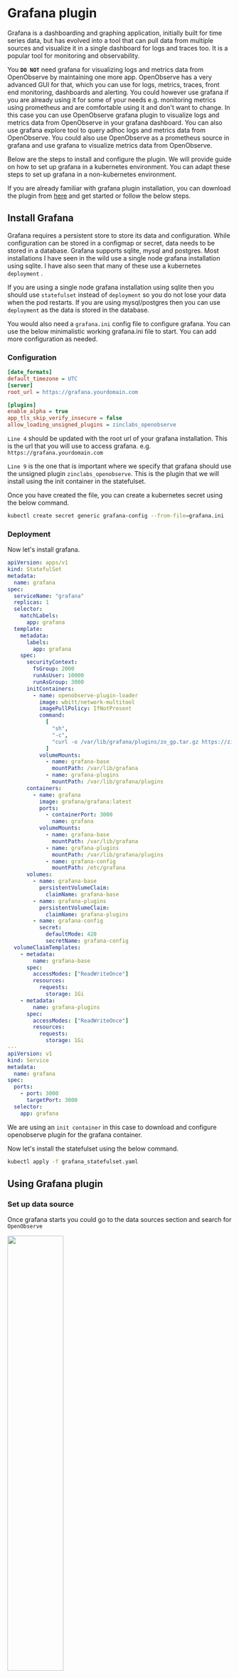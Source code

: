 # Grafana plugin

Grafana is a dashboarding and graphing application, initially built for time series data, but has evolved into a tool that can pull data from multiple sources and visualize it in a single dashboard for logs and traces too. It is a popular tool for monitoring and observability.

You **`DO NOT`** need grafana for visualizing logs and metrics data from OpenObserve by maintaining one more app. OpenObserve has a very advanced GUI for that, which you can use for logs, metrics, traces, front end monitoring, dashboards and alerting. You could however use grafana if you are already using it for some of your needs e.g. monitoring metrics using prometheus and are comfortable using it and don't want to change. In this case you can use OpenObserve grafana plugin to visualize logs and metrics data from OpenObserve in your grafana dashboard. You can also use grafana explore tool to query adhoc logs and metrics data from OpenObserve. You could also use OpenObserve as a prometheus source in grafana and use grafana to visualize metrics data from OpenObserve.

Below are the steps to install and configure the plugin. We will provide guide on how to set up grafana in a kubernetes environment. You can adapt these steps to set up grafana in a non-kubernetes environment.

If you are already familiar with grafana plugin installation, you can download the plugin from [here](https://zincsearch-releases.s3.us-west-2.amazonaws.com/zo_gp/zo_gp.tar.gz) and get started or follow the below steps.

## Install Grafana

Grafana requires a persistent store to store its data and configuration. While configuration can be stored in a configmap or secret, data needs to be stored in a database. Grafana supports sqlite, mysql and postgres. Most installations I have seen in the wild use a single node grafana installation using sqlite. I have also seen that many of these use a kubernetes `deployment` . 

If you are using a single node grafana installation using sqlite then you should use `statefulset` instead of `deployment` so you do not lose your data when the pod restarts. If you are using mysql/postgres then you can use `deployment` as the data is stored in the database.

You would also need a `grafana.ini` config file to configure grafana. You can use the below minimalistic working grafana.ini file to start. You can add more configuration as needed.


### Configuration

```ini title="grafana.ini" linenums="1" hl_lines="4 9"
[date_formats]
default_timezone = UTC
[server]
root_url = https://grafana.yourdomain.com

[plugins]
enable_alpha = true
app_tls_skip_verify_insecure = false
allow_loading_unsigned_plugins = zinclabs_openobserve
```

`Line 4` should be updated with the root url of your grafana installation. This is the url that you will use to access grafana. e.g. `https://grafana.yourdomain.com`

`Line 9` is the one that is important where we specify that grafana should use the unsigned plugin `zinclabs_openobserve`. This is the plugin that we will install using the init container in the statefulset.

Once you have created the file, you can create a kubernetes secret using the below command.


```bash linenums="1"
kubectl create secret generic grafana-config --from-file=grafana.ini
```


### Deployment

Now let's install grafana.

```yaml title="grafana_statefulset.yaml" linenums="1"
apiVersion: apps/v1
kind: StatefulSet
metadata:
  name: grafana
spec:
  serviceName: "grafana"
  replicas: 1
  selector:
    matchLabels:
      app: grafana
  template:
    metadata:
      labels:
        app: grafana
    spec:
      securityContext:
        fsGroup: 2000
        runAsUser: 10000
        runAsGroup: 3000
      initContainers:
        - name: openobserve-plugin-loader
          image: wbitt/network-multitool
          imagePullPolicy: IfNotPresent
          command:
            [
              "sh",
              "-c",
              "curl -o /var/lib/grafana/plugins/zo_gp.tar.gz https://zincsearch-releases.s3.us-west-2.amazonaws.com/zo_gp/zo_gp.tar.gz && cd /var/lib/grafana/plugins &&  tar -zxvf zo_gp.tar.gz",
            ]
          volumeMounts:
            - name: grafana-base
              mountPath: /var/lib/grafana
            - name: grafana-plugins
              mountPath: /var/lib/grafana/plugins
      containers:
        - name: grafana
          image: grafana/grafana:latest
          ports:
            - containerPort: 3000
              name: grafana
          volumeMounts:
            - name: grafana-base
              mountPath: /var/lib/grafana
            - name: grafana-plugins
              mountPath: /var/lib/grafana/plugins
            - name: grafana-config
              mountPath: /etc/grafana
      volumes:
        - name: grafana-base
          persistentVolumeClaim:
            claimName: grafana-base
        - name: grafana-plugins
          persistentVolumeClaim:
            claimName: grafana-plugins
        - name: grafana-config
          secret:
            defaultMode: 420
            secretName: grafana-config
  volumeClaimTemplates:
    - metadata:
        name: grafana-base
      spec:
        accessModes: ["ReadWriteOnce"]
        resources:
          requests:
            storage: 1Gi
    - metadata:
        name: grafana-plugins
      spec:
        accessModes: ["ReadWriteOnce"]
        resources:
          requests:
            storage: 1Gi
---
apiVersion: v1
kind: Service
metadata:
  name: grafana
spec:
  ports:
    - port: 3000
      targetPort: 3000
  selector:
    app: grafana

```

We are using an `init container` in this case to download and configure openobserve plugin for the grafana container.


Now let's install the statefulset using the below command.

```bash linenums="1"
kubectl apply -f grafana_statefulset.yaml
```

## Using Grafana plugin


### Set up data source

Once grafana starts you could go to the data sources section and search for `OpenObserve`

<img src="../images/grafana_1.png" width="50%" />

Next let's add OpenObserve data source server details.

You need to do following:

1. Update URL
1. Enable Basic Auth
1. Provide user id and password for basic auth details.

Once you have updated the above, click on `Save and Test` button. If everything is correct you should see a success message.

<img src="../images/grafana_2.png" width="50%" />


### Explore logs

Now let's explore some logs. Click on Explore menu item on the left and select OpenObserve as the data source.

<img src="../images/explore_1.png" width="50%" />

<img src="../images/explore_2.png" width="50%" />

Select appropriate:
1. organization
1. stream
1. time range

and click  on `Run Query` button. You should see the logs from the stream.

<img src="../images/explore_3.png" width="100%" />

You should now be able to see the results.

<img src="../images/explore_4.png" width="100%" />

If you want to explore metrics from OpenObserve in OpenObserve you can setup grafana as a standard prometheus data source and explore metrics. You do not need the plugin for that as grafana supports prometheus data source out of the box.




